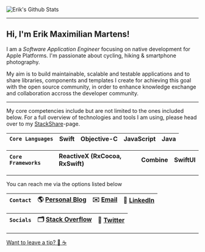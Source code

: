 ![Erik's Github Stats](https://github-readme-stats.vercel.app/api?username=erikmartens&theme=dracula&show_icons=true&count_private=true)

---

## Hi, I'm Erik Maximilian Martens!

I am a _Software Application Engineer_ focusing on native development for Apple Platforms. I'm passionate about cycling, hiking & smartphone photography.

My aim is to build maintainable, scalable and testable applications and to share libraries, components and templates I create for achieving this goal with the open source community, in order to enhance knowledge exchange and collaboration accross the developer community.

---

My core competencies include but are not limited to the ones included below. For a full overview of technologies and tools I am using, please head over to my [StackShare](https://stackshare.io/erik_m_martens)-page.

| `Core Languages` | Swift | Objective-C | JavaScript | Java |
|:--|:--|:--|:--|:--|

| `Core Frameworks` | ReactiveX (RxCocoa, RxSwift) | Combine | SwiftUI |
|:--|:--|:--|:--|

---

You can reach me via the options listed below

| `Contact` | 🌎 [Personal Blog](https://erikmartens.weebly.com/) | ✉️ [Email](mailto:erikmartens.dev@icloud.com) | 💼 [LinkedIn](https://www.linkedin.com/in/erik-maximilian-martens/) |
|:--|:--|:--|:--|

| `Socials` | 🗂 [Stack Overflow](https://stackoverflow.com/users/7270113/erik-m-martens) | 🦜 [Twitter](https://twitter.com/erik_m_martens) |
|:--|:--|:--|

---

[Want to leave a tip? 🍻 ☕️](https://github.com/erikmartens/erikmartens/blob/master/TIPPING.md)
